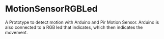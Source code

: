 # MotionSensorRGBLed

A Prototype to detect motion with Arduino and Pir Motion Sensor. Arduino is also connected to a RGB led that indicates, which then indicates the movement.
